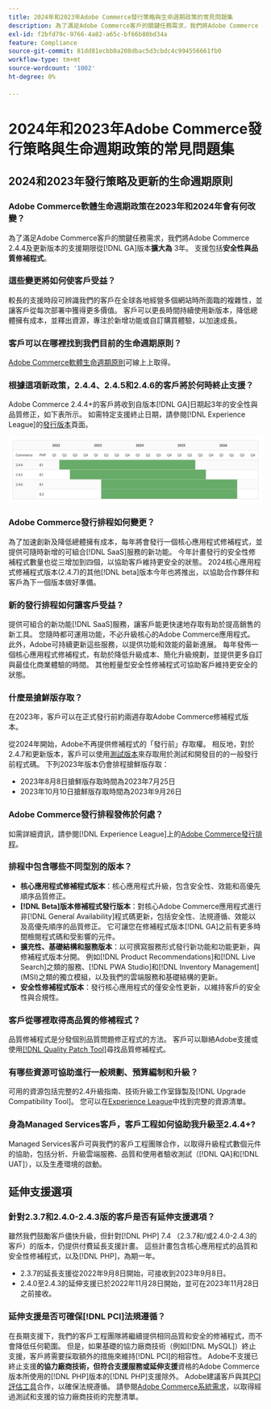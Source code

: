 ```yaml
---
title: 2024年和2023年Adobe Commerce發行策略與生命週期政策的常見問題集
description: 為了滿足Adobe Commerce客戶的關鍵任務需求，我們將Adobe Commerce 2.4.4及更新版本的支援期限從{0**date**版延長至{3年。  [!DNL GA] 支援包括**安全性與品質修補程式**。 如需時間詳細資訊，請參閱我們新的[發行行事曆](https://experienceleague.adobe.com/docs/commerce-operations/release/planning/schedule.html)。
exl-id: f2bfd79c-9766-4a82-a65c-bf66b80bd34a
feature: Compliance
source-git-commit: 81dd81ecbb0a208dbac5d3cbdc4c994556661fb0
workflow-type: tm+mt
source-wordcount: '1002'
ht-degree: 0%

---
```


# 2024年和2023年Adobe Commerce發行策略與生命週期政策的常見問題集

## 2024和2023年發行策略及更新的生命週期原則

### Adobe Commerce軟體生命週期政策在2023年和2024年會有何改變？

為了滿足Adobe Commerce客戶的關鍵任務需求，我們將Adobe Commerce 2.4.4及更新版本的支援期限從[!DNL GA]版本&#x200B;**擴大為** 3年。 支援包括&#x200B;**安全性與品質修補程式**。

### 這些變更將如何使客戶受益？

較長的支援時段可辨識我們的客戶在全球各地經營多個網站時所面臨的複雜性，並讓客戶從每次部署中獲得更多價值。 客戶可以更長時間持續使用新版本，降低總體擁有成本，並釋出資源，專注於新增功能或自訂購買體驗，以加速成長。

### 客戶可以在哪裡找到我們目前的生命週期原則？

[Adobe Commerce軟體生命週期原則](https://www.adobe.com/content/dam/cc/en/legal/terms/enterprise/pdfs/Adobe-Commerce-Software-Lifecycle-Policy.pdf)可線上上取得。

### 根據這項新政策，2.4.4、2.4.5和2.4.6的客戶將於何時終止支援？

Adobe Commerce 2.4.4+的客戶將收到自版本[!DNL GA]日期起3年的安全性與品質修正，如下表所示。 如需特定支援終止日期，請參閱[!DNL Experience League]的[發行版本](https://experienceleague.adobe.com/docs/commerce-operations/release/versions.html)頁面。

![圖表1](assets/MSKB-1978-1.jpg)

### Adobe Commerce發行排程如何變更？

為了加速創新及降低總體擁有成本，每年將會發行一個核心應用程式修補程式，並提供可隨時新增的可組合[!DNL SaaS]服務的新功能。 今年計畫發行的安全性修補程式數量也從三增加到四個，以協助客戶維持更安全的狀態。 2024核心應用程式修補程式版本(2.4.7)的其他[!DNL beta]版本今年也將推出，以協助合作夥伴和客戶為下一個版本做好準備。

### 新的發行排程如何讓客戶受益？

提供可組合的新功能[!DNL SaaS]服務，讓客戶能更快速地存取有助於提高銷售的新工具。 您隨時都可運用功能，不必升級核心的Adobe Commerce應用程式。 此外，Adobe可持續更新這些服務，以提供功能和效能的最新進展。 每年發佈一個核心應用程式修補程式，有助於降低升級成本、簡化升級規劃，並提供更多自訂與最佳化商業體驗的時間。 其他輕量型安全性修補程式可協助客戶維持更安全的狀態。

### 什麼是搶鮮版存取？

在2023年，客戶可以在正式發行前約兩週存取Adobe Commerce修補程式版本。

從2024年開始，Adobe不再提供修補程式的「發行前」存取權。 相反地，對於2.4.7和更新版本，客戶可以使用[測試版本](https://experienceleague.adobe.com/docs/commerce-operations/release/beta.html)來存取用於測試和開發目的的一般發行前程式碼。 下列2023年版本仍會排程搶鮮版存取：

* 2023年8月8日搶鮮版存取時間為2023年7月25日
* 2023年10月10日搶鮮版存取時間為2023年9月26日

### Adobe Commerce發行排程發佈於何處？

如需詳細資訊，請參閱[!DNL Experience League]上的[Adobe Commerce發行排程](https://experienceleague.adobe.com/docs/commerce-operations/release/planning/schedule.html)。

### 排程中包含哪些不同型別的版本？

* **核心應用程式修補程式版本**：核心應用程式升級，包含安全性、效能和高優先順序品質修正。
* **[!DNL Beta]版本修補程式發行版本**：對核心Adobe Commerce應用程式進行非[!DNL General Availability]程式碼更新，包括安全性、法規遵循、效能以及高優先順序的品質修正。 它可讓您在修補程式版本[!DNL GA]之前有更多時間檢閱程式碼和受影響的元件。
* **擴充性、基礎結構和服務版本**：以可撰寫服務形式發行新功能和功能更新，與修補程式版本分開。 例如[!DNL Product Recommendations]和[!DNL Live Search]之類的服務、[!DNL PWA Studio]和[!DNL Inventory Management] (MSI)之類的獨立模組，以及我們的雲端服務和基礎結構的更新。
* **安全性修補程式版本**：發行核心應用程式的僅安全性更新，以維持客戶的安全性與合規性。

### 客戶從哪裡取得高品質的修補程式？

品質修補程式是分發個別品質問題修正程式的方法。 客戶可以聯絡Adobe支援或使用[[!DNL Quality Patch Tool]](https://experienceleague.adobe.com/docs/commerce-knowledge-base/kb/announcements/commerce-announcements/magento-quality-patches-released-new-tool-to-self-serve-quality-patches.html)尋找品質修補程式。

### 有哪些資源可協助進行一般規劃、預算編制和升級？

可用的資源包括完整的2.4升級指南、技術升級工作室錄製及[!DNL Upgrade Compatibility Tool]。 您可以在[Experience League](https://experienceleague.adobe.com/docs/commerce-operations/upgrade-guide/resources/recommended-reading.html)中找到完整的資源清單。

### 身為Managed Services客戶，客戶工程如何協助我升級至2.4.4+?

Managed Services客戶可與我們的客戶工程團隊合作，以取得升級程式數個元件的協助，包括分析、升級雲端服務、品質和使用者驗收測試（[!DNL QA]和[!DNL UAT]），以及生產環境的啟動。

## 延伸支援選項

### 針對2.3.7和2.4.0-2.4.3版的客戶是否有延伸支援選項？

雖然我們鼓勵客戶儘快升級，但針對[!DNL PHP] 7.4 （2.3.7和/或2.4.0-2.4.3的客戶）的版本，仍提供付費延長支援計畫。 這些計畫包含核心應用程式的品質和安全性修補程式，以及[!DNL PHP]，為期一年。

* 2.3.7的延長支援從2022年9月8日開始，可接收到2023年9月8日。
* 2.4.0至2.4.3的延伸支援已於2022年11月28日開始，並可在2023年11月28日之前接收。

### 延伸支援是否可確保[!DNL PCI]法規遵循？

在長期支援下，我們的客戶工程團隊將繼續提供相同品質和安全的修補程式，而不會降低任何範圍。 但是，如果基礎的協力廠商技術（例如[!DNL MySQL]）終止支援，客戶將需要採取額外的措施來維持[!DNL PCI]的相容性。 Adobe不支援已終止支援&#x200B;**的協力廠商技術，但符合支援服務或延伸支援**&#x200B;資格的Adobe Commerce版本所使用的[!DNL PHP]版本的[!DNL PHP]支援除外。 Adobe建議客戶與其[PCI評估工具](https://www.pcisecuritystandards.org/assessors_and_solutions/qualified_security_assessors)合作，以確保法規遵循。 請參閱[Adobe Commerce系統需求](https://experienceleague.adobe.com/docs/commerce-operations/installation-guide/system-requirements.html)，以取得經過測試和支援的協力廠商技術的完整清單。

